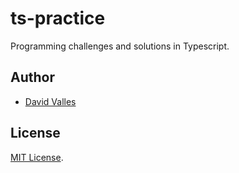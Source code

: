 # ts-practice

Programming challenges and solutions in Typescript.

## Author

- [David Valles](https://dtjv.io)

## License

[MIT License](LICENSE).
